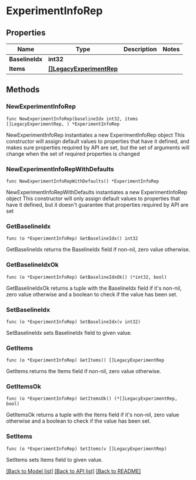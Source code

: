 # ExperimentInfoRep

## Properties

Name | Type | Description | Notes
------------ | ------------- | ------------- | -------------
**BaselineIdx** | **int32** |  | 
**Items** | [**[]LegacyExperimentRep**](LegacyExperimentRep.md) |  | 

## Methods

### NewExperimentInfoRep

`func NewExperimentInfoRep(baselineIdx int32, items []LegacyExperimentRep, ) *ExperimentInfoRep`

NewExperimentInfoRep instantiates a new ExperimentInfoRep object
This constructor will assign default values to properties that have it defined,
and makes sure properties required by API are set, but the set of arguments
will change when the set of required properties is changed

### NewExperimentInfoRepWithDefaults

`func NewExperimentInfoRepWithDefaults() *ExperimentInfoRep`

NewExperimentInfoRepWithDefaults instantiates a new ExperimentInfoRep object
This constructor will only assign default values to properties that have it defined,
but it doesn't guarantee that properties required by API are set

### GetBaselineIdx

`func (o *ExperimentInfoRep) GetBaselineIdx() int32`

GetBaselineIdx returns the BaselineIdx field if non-nil, zero value otherwise.

### GetBaselineIdxOk

`func (o *ExperimentInfoRep) GetBaselineIdxOk() (*int32, bool)`

GetBaselineIdxOk returns a tuple with the BaselineIdx field if it's non-nil, zero value otherwise
and a boolean to check if the value has been set.

### SetBaselineIdx

`func (o *ExperimentInfoRep) SetBaselineIdx(v int32)`

SetBaselineIdx sets BaselineIdx field to given value.


### GetItems

`func (o *ExperimentInfoRep) GetItems() []LegacyExperimentRep`

GetItems returns the Items field if non-nil, zero value otherwise.

### GetItemsOk

`func (o *ExperimentInfoRep) GetItemsOk() (*[]LegacyExperimentRep, bool)`

GetItemsOk returns a tuple with the Items field if it's non-nil, zero value otherwise
and a boolean to check if the value has been set.

### SetItems

`func (o *ExperimentInfoRep) SetItems(v []LegacyExperimentRep)`

SetItems sets Items field to given value.



[[Back to Model list]](../README.md#documentation-for-models) [[Back to API list]](../README.md#documentation-for-api-endpoints) [[Back to README]](../README.md)



